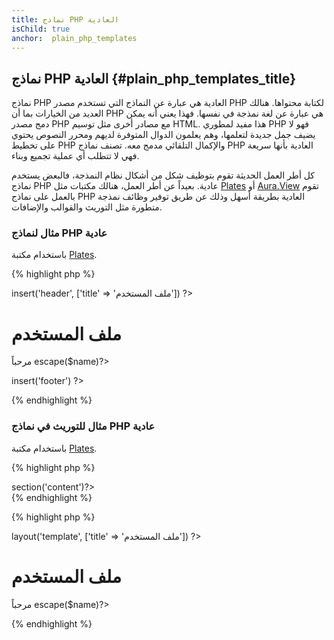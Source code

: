 ```yaml
---
title: نماذج PHP العادية
isChild: true
anchor:  plain_php_templates
---
```


## نماذج PHP العادية {#plain_php_templates_title}

نماذج PHP العادية هي عبارة عن النماذج التي تستخدم مصدر PHP لكتابة محتواها. هنالك العديد من الخيارات بما أن PHP
هي عبارة عن لغة نمذجة في نفسها. فهذا يعني أنه يمكن دمج مصدر PHP مع مصادر أخرى مثل توسيم HTML.
هذا مفيد لمطوري PHP فهو لا يضيف جمل جديدة لتعلمها، وهم يعلمون الدوال المتوفرة لديهم ومحرر النصوص يحتوي على تخطيط PHP
والإكمال التلقائي مدمج معه.
تصنف نماذج PHP العادية بأنها سريعة فهي لا تتطلب أي عملية تجميع وبناء.

كل أطر العمل الحديثة تقوم بتوظيف شكل من أشكال نظام النمذجة، فالبعض يستخدم نماذج PHP عادية.
بعيداً عن أطر العمل، هنالك مكتبات مثل [Plates][plates] أو [Aura.View][aura] تقوم بالعمل على نماذج PHP العادية بطريقة أسهل وذلك عن طريق توفير وظائف نمذجة متطورة مثل التوريث والقوالب والإضافات.

### مثال لنماذج PHP عادية

باستخدام مكتبة [Plates][plates].

{% highlight php %}
<?php // user_profile.php ?>

<?php $this->insert('header', ['title' => 'ملف المستخدم']) ?>

<h1>ملف المستخدم</h1>
<p>مرحباً <?=$this->escape($name)?></p>

<?php $this->insert('footer') ?>
{% endhighlight %}

### مثال للتوريث في نماذج PHP عادية

باستخدام مكتبة [Plates][plates].

{% highlight php %}
<?php // template.php ?>

<html>
<head>
    <title><?=$title?></title>
</head>
<body>

<main>
    <?=$this->section('content')?>
</main>

</body>
</html>
{% endhighlight %}

{% highlight php %}
<?php // user_profile.php ?>

<?php $this->layout('template', ['title' => 'ملف المستخدم']) ?>

<h1>ملف المستخدم</h1>
<p>مرحباً <?=$this->escape($name)?></p>
{% endhighlight %}


[plates]: http://platesphp.com/
[aura]: https://github.com/auraphp/Aura.View
